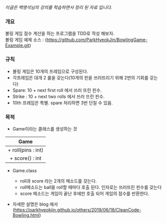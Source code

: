 _이글은 백명석님의 강의를 학습하면서 정리 된 자료 입니다._

### 개요
볼링 게임 점수 계산을 하는 프로그램을 TDD로 작성 해보자.  
볼링 게임 예제 소스 : (https://github.com/ParkHyeokJin/BowlingGame-Example.git)

### 규칙
- 볼링 게임은 10개의 프레임으로 구성된다.
- 각프레임은 대개 2 룰을 갖는다(10개의 핀을 쓰러뜨리기 위해 2번의 기회를 갖는다)
- Spare: 10 + next first roll 에서 쓰러 뜨린 핀수.
- Strike : 10 + next two rolls 에서 쓰러 뜨린 핀수.
- 10th 프레임은 특별. spare 처리하면 3번 던질 수 있음.

### 목적
- Game이라는 클래스를 생성하는 것

| Game |  
|:---:|
|+ roll(pins : int) | 
|+ score() : int |  

- Game.class 
    - roll과 score 라는 2개의 메소드를 갖는다.
    - roll메소드는 ball을 roll할 때마다 호출 된다. 인자로는 쓰러뜨린 핀수를 갖는다
    - score 메소드는 게임이 끝난 후에만 호출 되어 게임의 점수를 반환한다.

- 자세한 설명은 blog 에서 (https://parkhyeokjin.github.io/others/2019/06/18/CleanCode-Bowling.html)